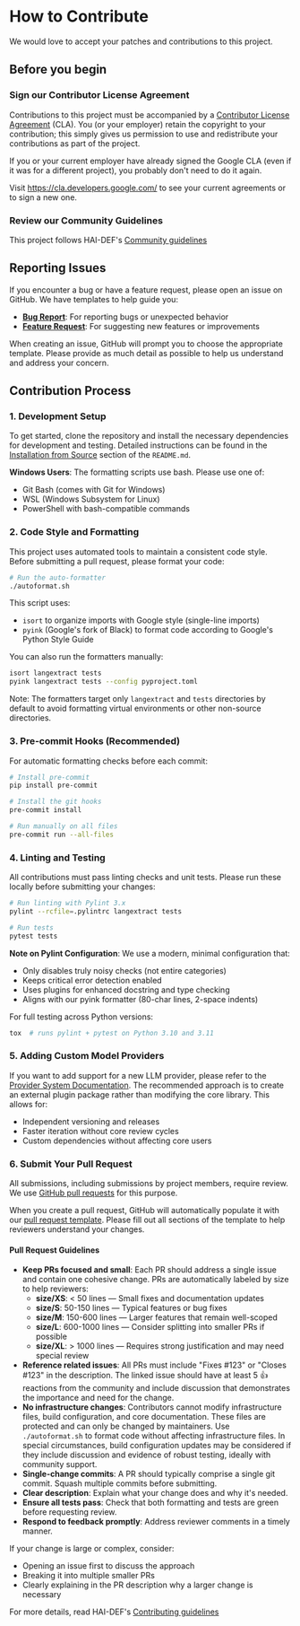 # How to Contribute

We would love to accept your patches and contributions to this project.

## Before you begin

### Sign our Contributor License Agreement

Contributions to this project must be accompanied by a
[Contributor License Agreement](https://cla.developers.google.com/about) (CLA).
You (or your employer) retain the copyright to your contribution; this simply
gives us permission to use and redistribute your contributions as part of the
project.

If you or your current employer have already signed the Google CLA (even if it
was for a different project), you probably don't need to do it again.

Visit <https://cla.developers.google.com/> to see your current agreements or to
sign a new one.

### Review our Community Guidelines

This project follows HAI-DEF's
[Community guidelines](https://developers.google.com/health-ai-developer-foundations/community-guidelines)

## Reporting Issues

If you encounter a bug or have a feature request, please open an issue on GitHub.
We have templates to help guide you:

- **[Bug Report](.github/ISSUE_TEMPLATE/1-bug.md)**: For reporting bugs or unexpected behavior
- **[Feature Request](.github/ISSUE_TEMPLATE/2-feature-request.md)**: For suggesting new features or improvements

When creating an issue, GitHub will prompt you to choose the appropriate template.
Please provide as much detail as possible to help us understand and address your concern.

## Contribution Process

### 1. Development Setup

To get started, clone the repository and install the necessary dependencies for development and testing. Detailed instructions can be found in the [Installation from Source](https://github.com/google/langextract#from-source) section of the `README.md`.

**Windows Users**: The formatting scripts use bash. Please use one of:
- Git Bash (comes with Git for Windows)
- WSL (Windows Subsystem for Linux)
- PowerShell with bash-compatible commands

### 2. Code Style and Formatting

This project uses automated tools to maintain a consistent code style. Before submitting a pull request, please format your code:

```bash
# Run the auto-formatter
./autoformat.sh
```

This script uses:
- `isort` to organize imports with Google style (single-line imports)
- `pyink` (Google's fork of Black) to format code according to Google's Python Style Guide

You can also run the formatters manually:
```bash
isort langextract tests
pyink langextract tests --config pyproject.toml
```

Note: The formatters target only `langextract` and `tests` directories by default to avoid
formatting virtual environments or other non-source directories.

### 3. Pre-commit Hooks (Recommended)

For automatic formatting checks before each commit:

```bash
# Install pre-commit
pip install pre-commit

# Install the git hooks
pre-commit install

# Run manually on all files
pre-commit run --all-files
```

### 4. Linting and Testing

All contributions must pass linting checks and unit tests. Please run these locally before submitting your changes:

```bash
# Run linting with Pylint 3.x
pylint --rcfile=.pylintrc langextract tests

# Run tests
pytest tests
```

**Note on Pylint Configuration**: We use a modern, minimal configuration that:
- Only disables truly noisy checks (not entire categories)
- Keeps critical error detection enabled
- Uses plugins for enhanced docstring and type checking
- Aligns with our pyink formatter (80-char lines, 2-space indents)

For full testing across Python versions:
```bash
tox  # runs pylint + pytest on Python 3.10 and 3.11
```

### 5. Adding Custom Model Providers

If you want to add support for a new LLM provider, please refer to the [Provider System Documentation](langextract/providers/README.md). The recommended approach is to create an external plugin package rather than modifying the core library. This allows for:
- Independent versioning and releases
- Faster iteration without core review cycles
- Custom dependencies without affecting core users

### 6. Submit Your Pull Request

All submissions, including submissions by project members, require review. We
use [GitHub pull requests](https://docs.github.com/articles/about-pull-requests)
for this purpose.

When you create a pull request, GitHub will automatically populate it with our
[pull request template](.github/PULL_REQUEST_TEMPLATE/pull_request_template.md).
Please fill out all sections of the template to help reviewers understand your changes.

#### Pull Request Guidelines

- **Keep PRs focused and small**: Each PR should address a single issue and contain one cohesive change. PRs are automatically labeled by size to help reviewers:
  - **size/XS**: < 50 lines — Small fixes and documentation updates
  - **size/S**: 50-150 lines — Typical features or bug fixes
  - **size/M**: 150-600 lines — Larger features that remain well-scoped
  - **size/L**: 600-1000 lines — Consider splitting into smaller PRs if possible
  - **size/XL**: > 1000 lines — Requires strong justification and may need special review
- **Reference related issues**: All PRs must include "Fixes #123" or "Closes #123" in the description. The linked issue should have at least 5 👍 reactions from the community and include discussion that demonstrates the importance and need for the change.
- **No infrastructure changes**: Contributors cannot modify infrastructure files, build configuration, and core documentation. These files are protected and can only be changed by maintainers. Use `./autoformat.sh` to format code without affecting infrastructure files. In special circumstances, build configuration updates may be considered if they include discussion and evidence of robust testing, ideally with community support.
- **Single-change commits**: A PR should typically comprise a single git commit. Squash multiple commits before submitting.
- **Clear description**: Explain what your change does and why it's needed.
- **Ensure all tests pass**: Check that both formatting and tests are green before requesting review.
- **Respond to feedback promptly**: Address reviewer comments in a timely manner.

If your change is large or complex, consider:
- Opening an issue first to discuss the approach
- Breaking it into multiple smaller PRs
- Clearly explaining in the PR description why a larger change is necessary

For more details, read HAI-DEF's
[Contributing guidelines](https://developers.google.com/health-ai-developer-foundations/community-guidelines#contributing)
